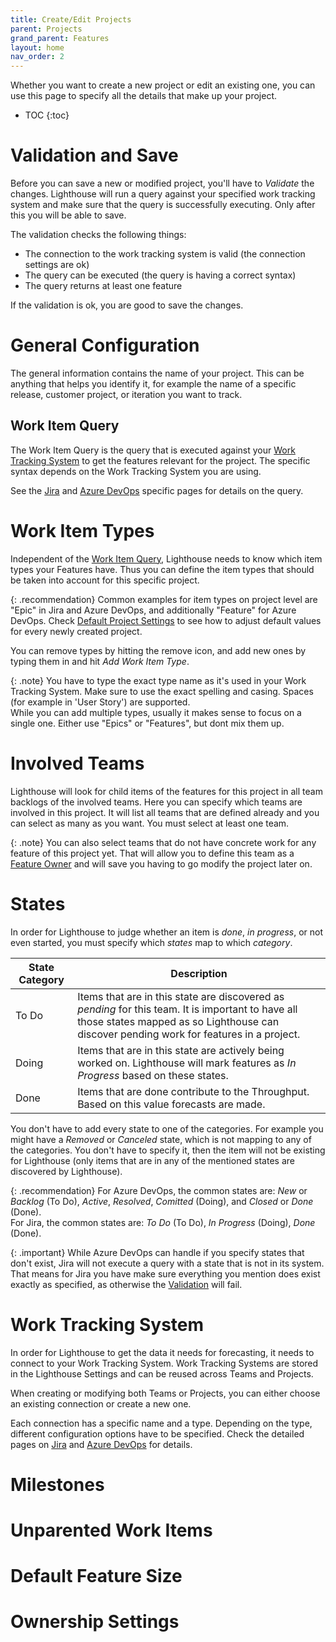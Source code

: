 ```yaml
---
title: Create/Edit Projects
parent: Projects
grand_parent: Features
layout: home
nav_order: 2
---
```


Whether you want to create a new project or edit an existing one, you can use this page to specify all the details that make up your project.

- TOC
{:toc}

# Validation and Save
Before you can save a new or modified project, you'll have to *Validate* the changes. Lighthouse will run a query against your specified work tracking system and make sure that the query is successfully executing. Only after this you will be able to save.

The validation checks the following things:
- The connection to the work tracking system is valid (the connection settings are ok)
- The query can be executed (the query is having a correct syntax)
- The query returns at least one feature

If the validation is ok, you are good to save the changes.

# General Configuration
The general information contains the name of your project. This can be anything that helps you identify it, for example the name of a specific release, customer project, or iteration you want to track.

## Work Item Query
The Work Item Query is the query that is executed against your [Work Tracking System](../../concepts/concepts.html#work-tracking-system) to get the features relevant for the project. The specific syntax depends on the Work Tracking System you are using.

See the [Jira](../../concepts/jira.html#projects) and [Azure DevOps](../../concepts/azuredevops.html#projects) specific pages for details on the query.

# Work Item Types
Independent of the [Work Item Query](#work-item-query), Lighthouse needs to know which item types your Features have. Thus you can define the item types that should be taken into account for this specific project.

{: .recommendation}
Common examples for item types on project level are "Epic" in Jira and Azure DevOps, and additionally "Feature" for Azure DevOps.
Check [Default Project Settings](../settings/defaultprojectsettings.html) to see how to adjust default values for every newly created project.

You can remove types by hitting the remove icon, and add new ones by typing them in and hit *Add Work Item Type*.

{: .note}
You have to type the exact type name as it's used in your Work Tracking System. Make sure to use the exact spelling and casing. Spaces (for example in 'User Story') are supported.  
While you can add multiple types, usually it makes sense to focus on a single one. Either use "Epics" or "Features", but dont mix them up.

# Involved Teams
Lighthouse will look for child items of the features for this project in all team backlogs of the involved teams. Here you can specify which teams are involved in this project. It will list all teams that are defined already and you can select as many as you want. You must select at least one team.

{: .note}
You can also select teams that do not have concrete work for any feature of this project yet. That will allow you to define this team as a [Feature Owner](#ownership-settings) and will save you having to go modify the project later on.

# States
In order for Lighthouse to judge whether an item is *done*, *in progress*, or not even started, you must specify which *states* map to which *category*.

| State Category | Description |
|-------|-------------|
| To Do | Items that are in this state are discovered as *pending* for this team. It is important to have all those states mapped as so Lighthouse can discover pending work for features in a project. |
| Doing | Items that are in this state are actively being worked on. Lighthouse will mark features as *In Progress* based on these states. |
| Done | Items that are done contribute to the Throughput. Based on this value forecasts are made. |

You don't have to add every state to one of the categories. For example you might have a *Removed* or *Canceled* state, which is not mapping to any of the categories. You don't have to specify it, then the item will not be existing for Lighthouse (only items that are in any of the mentioned states are discovered by Lighthouse).

{: .recommendation}
For Azure DevOps, the common states are: *New* or *Backlog* (To Do), *Active*, *Resolved*, *Comitted* (Doing), and *Closed* or *Done* (Done).  
For Jira, the common states are: *To Do* (To Do), *In Progress* (Doing), *Done* (Done).

{: .important}
While Azure DevOps can handle if you specify states that don't exist, Jira will not execute a query with a state that is not in its system. That means for Jira you have make sure everything you mention does exist exactly as specified, as otherwise the [Validation](#validation-and-save) will fail.

# Work Tracking System
In order for Lighthouse to get the data it needs for forecasting, it needs to connect to your Work Tracking System. Work Tracking Systems are stored in the Lighthouse Settings and can be reused across Teams and Projects.

When creating or modifying both Teams or Projects, you can either choose an existing connection or create a new one.

Each connection has a specific name and a type. Depending on the type, different configuration options have to be specified. Check the detailed pages on [Jira](../../concepts/jira.html#work-tracking-system-connection) and [Azure DevOps](../../concepts/azuredevops.html#work-tracking-system-connection) for details.

# Milestones


# Unparented Work Items

# Default Feature Size

# Ownership Settings
